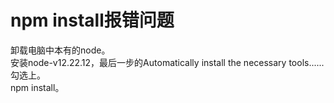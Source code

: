 # npm install报错问题  
卸载电脑中本有的node。  
安装node-v12.22.12，最后一步的Automatically install the necessary tools......勾选上。  
npm install。  